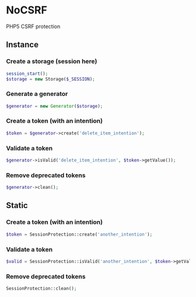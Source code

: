 NoCSRF
======

PHP5 CSRF protection

## Instance

### Create a storage (session here)

```php
session_start();
$storage = new Storage($_SESSION);
```

### Generate a generator

```php
$generator = new Generator($storage);
```

### Create a token (with an intention)

```php
$token = $generator->create('delete_item_intention');
```

### Validate a token

```php
$generator->isValid('delete_item_intention', $token->getValue());
```

### Remove deprecated tokens

```php
$generator->clean();
```

## Static

### Create a token (with an intention)

```php
$token = SessionProtection::create('another_intention');
```

### Validate a token

```php
$valid = SessionProtection::isValid('another_intention', $token->getValue());
```

### Remove deprecated tokens

```php
SessionProtection::clean();
```
